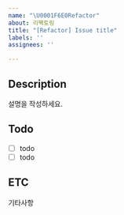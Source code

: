 ```yaml
---
name: "\U0001F6E0️Refactor"
about: 리팩토링
title: "[Refactor] Issue title"
labels: ''
assignees: ''

---
```


## Description
설명을 작성하세요.

## Todo
- [ ] todo
- [ ] todo

## ETC
기타사항
